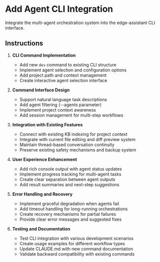 # Add Agent CLI Integration

Integrate the multi-agent orchestration system into the edge-assistant CLI interface.

## Instructions

1. **CLI Command Implementation**
   - Add new `dev` command to existing CLI structure
   - Implement agent selection and configuration options
   - Add project path and context management
   - Create interactive agent selection interface

2. **Command Interface Design**
   - Support natural language task descriptions
   - Add agent filtering (--agents parameter)
   - Implement project context awareness
   - Add session management for multi-step workflows

3. **Integration with Existing Features**
   - Connect with existing KB indexing for project context
   - Integrate with current file editing and diff preview system
   - Maintain thread-based conversation continuity
   - Preserve existing safety mechanisms and backup system

4. **User Experience Enhancement**
   - Add rich console output with agent status updates
   - Implement progress tracking for multi-agent tasks
   - Create clear separation between agent outputs
   - Add result summaries and next-step suggestions

5. **Error Handling and Recovery**
   - Implement graceful degradation when agents fail
   - Add timeout handling for long-running orchestrations
   - Create recovery mechanisms for partial failures
   - Provide clear error messages and suggested fixes

6. **Testing and Documentation**
   - Test CLI integration with various development scenarios
   - Create usage examples for different workflow types
   - Update CLAUDE.md with new command documentation
   - Validate backward compatibility with existing commands